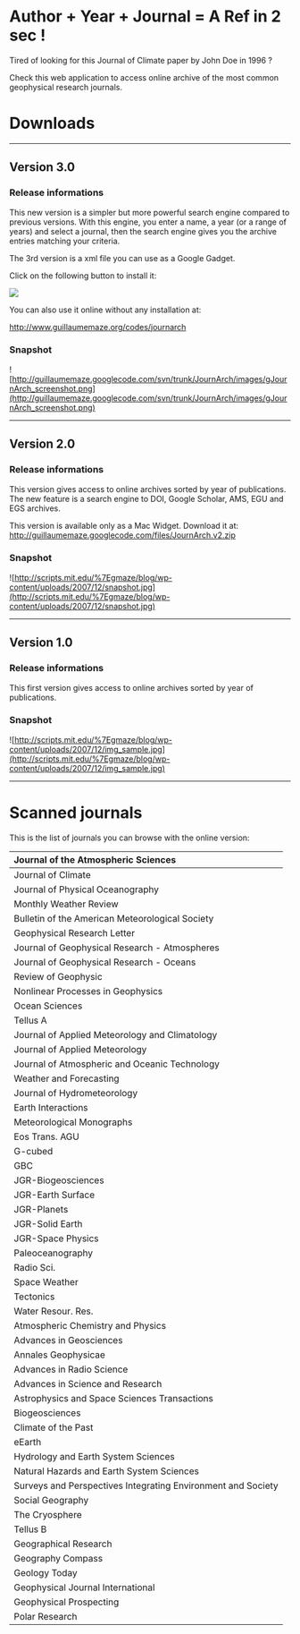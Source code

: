 # Author + Year + Journal = A Ref in 2 sec ! #

Tired of looking for this Journal of Climate paper by John Doe in 1996 ?

Check this web application to access online archive of the most common geophysical research journals.


# Downloads #

---

## Version 3.0 ##

### Release informations ###

This new version is a simpler but more powerful search engine compared to previous versions. With this engine, you enter a name, a year (or a range of years) and select a journal, then the search engine gives you the archive entries matching your criteria.

The 3rd version is a xml file you can use as a Google Gadget.

Click on the following button to install it:

[![](http://buttons.googlesyndication.com/fusion/add.gif)](http://fusion.google.com/add?source=atgs&moduleurl=http%3A//guillaumemaze.googlecode.com/svn/trunk/JournArch/JournArch_v3.xml)

You can also use it online without any installation at:

http://www.guillaumemaze.org/codes/journarch

### Snapshot ###
![http://guillaumemaze.googlecode.com/svn/trunk/JournArch/images/gJournArch_screenshot.png](http://guillaumemaze.googlecode.com/svn/trunk/JournArch/images/gJournArch_screenshot.png)


---

## Version 2.0 ##

### Release informations ###
This version gives access to online archives sorted by year of publications.
The new feature is a search engine to DOI, Google Scholar, AMS, EGU and EGS archives.

This version is available only as a Mac Widget.
Download it at:
http://guillaumemaze.googlecode.com/files/JournArch.v2.zip

### Snapshot ###
![http://scripts.mit.edu/%7Egmaze/blog/wp-content/uploads/2007/12/snapshot.jpg](http://scripts.mit.edu/%7Egmaze/blog/wp-content/uploads/2007/12/snapshot.jpg)


---

## Version 1.0 ##

### Release informations ###
This first version gives access to online archives sorted by year of publications.

### Snapshot ###
![http://scripts.mit.edu/%7Egmaze/blog/wp-content/uploads/2007/12/img_sample.jpg](http://scripts.mit.edu/%7Egmaze/blog/wp-content/uploads/2007/12/img_sample.jpg)


---

# Scanned journals #

This is the list of journals you can browse with the online version:

|Journal of the Atmospheric Sciences|
|:----------------------------------|
|Journal of Climate                 |
|Journal of Physical Oceanography   |
|Monthly Weather Review             |
|Bulletin of the American Meteorological Society|
|Geophysical Research Letter        |
|Journal of Geophysical Research - Atmospheres|
|Journal of Geophysical Research - Oceans|
|Review of Geophysic                |
|Nonlinear Processes in Geophysics  |
|Ocean Sciences                     |
|Tellus A                           |
|Journal of Applied Meteorology and Climatology|
|Journal of Applied Meteorology     |
|Journal of Atmospheric and Oceanic Technology|
|Weather and Forecasting            |
|Journal of Hydrometeorology        |
|Earth Interactions                 |
|Meteorological Monographs          |
|Eos Trans. AGU                     |
|G-cubed                            |
|GBC                                |
|JGR-Biogeosciences                 |
|JGR-Earth Surface                  |
|JGR-Planets                        |
|JGR-Solid Earth                    |
|JGR-Space Physics                  |
|Paleoceanography                   |
|Radio Sci.                         |
|Space Weather                      |
|Tectonics                          |
|Water Resour. Res.                 |
|Atmospheric Chemistry and Physics  |
|Advances in Geosciences            |
|Annales Geophysicae                |
|Advances in Radio Science          |
|Advances in Science and Research   |
|Astrophysics and Space Sciences Transactions|
|Biogeosciences                     |
|Climate of the Past                |
|eEarth                             |
|Hydrology and Earth System Sciences|
|Natural Hazards and Earth System Sciences|
|Surveys and Perspectives Integrating Environment and Society|
|Social Geography                   |
|The Cryosphere                     |
|Tellus B                           |
|Geographical Research              |
|Geography Compass                  |
|Geology Today                      |
|Geophysical Journal International  |
|Geophysical Prospecting            |
|Polar Research                     |
